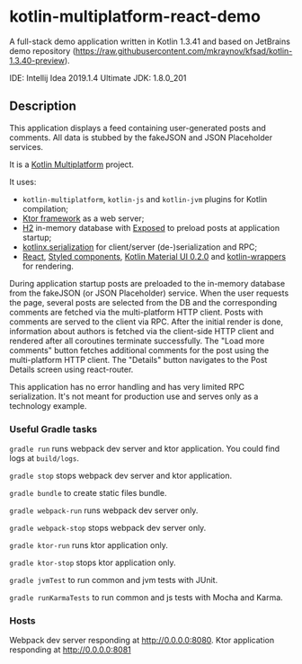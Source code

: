 # kotlin-multiplatform-react-demo

A full-stack demo application written in Kotlin 1.3.41 and based on JetBrains demo repository (https://raw.githubusercontent.com/mkraynov/kfsad/kotlin-1.3.40-preview).

IDE: Intellij Idea 2019.1.4 Ultimate
JDK: 1.8.0_201

## Description

This application displays a feed containing user-generated posts and comments. All data is stubbed by the fakeJSON and JSON Placeholder services.

It is a [Kotlin Multiplatform](https://kotlinlang.org/docs/reference/multiplatform.html) project.

It uses:
- `kotlin-multiplatform`, `kotlin-js` and `kotlin-jvm` plugins for Kotlin compilation;
- [Ktor framework](https://ktor.io) as a web server;
- [H2](http://www.h2database.com/html/main.html) in-memory database with [Exposed](https://github.com/JetBrains/Exposed) to preload posts at application startup;
- [kotlinx.serialization](https://github.com/Kotlin/kotlinx.serialization) for client/server (de-)serialization and RPC;
- [React](https://reactjs.org), [Styled components](https://www.styled-components.com), [Kotlin Material UI 0.2.0](https://github.com/subroh0508/kotlin-material-ui) and [kotlin-wrappers](https://github.com/JetBrains/kotlin-wrappers) for rendering. 

During application startup posts are preloaded to the in-memory database from the fakeJSON (or JSON Placeholder) service. 
When the user requests the page, several posts are selected from the DB and the corresponding comments are fetched via the multi-platform HTTP client.
Posts with comments are served to the client via RPC. After the initial render is done, information about authors is fetched via the client-side HTTP client and rendered after all coroutines terminate successfully.
The "Load more comments" button fetches additional comments for the post using the multi-platform HTTP client. The "Details" button navigates to the Post Details screen using react-router.

This application has no error handling and has very limited RPC serialization. It's not meant for production use and serves only as a technology example.

### Useful Gradle tasks
`gradle run` runs webpack dev server and ktor application. You could find logs at `build/logs`.

`gradle stop` stops webpack dev server and ktor application.

`gradle bundle` to create static files bundle.

`gradle webpack-run` runs webpack dev server only.

`gradle webpack-stop` stops webpack dev server only.

`gradle ktor-run` runs ktor application only.

`gradle ktor-stop` stops ktor application only.

`gradle jvmTest` to run common and jvm tests with JUnit.

`gradle runKarmaTests` to run common and js tests with Mocha and Karma.

### Hosts
Webpack dev server responding at http://0.0.0.0:8080. Ktor application responding at http://0.0.0.0:8081
